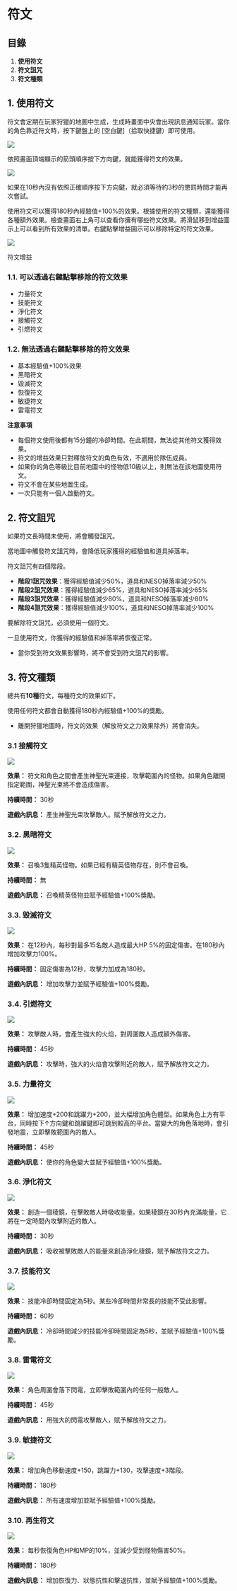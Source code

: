 # 符文
## 目錄
1.  **使用符文**
2.  **符文詛咒**
3.  **符文種類**
## 1. 使用符文

符文會定期在玩家狩獵的地圖中生成，生成時畫面中央會出現訊息通知玩家。當你的角色靠近符文時，按下鍵盤上的 \[空白鍵]（拾取快捷鍵）即可使用。

![](images/msn-101/beginners-guide/skill-and-rune/image_1747236305775_106.png)

依照畫面頂端顯示的箭頭順序按下方向鍵，就能獲得符文的效果。

![](images/msn-101/beginners-guide/skill-and-rune/image_1747236305775_305.png)

如果在10秒內沒有依照正確順序按下方向鍵，就必須等待約3秒的懲罰時間才能再次嘗試。

使用符文可以獲得180秒內經驗值+100%的效果。根據使用的符文種類，還能獲得各種額外效果。檢查畫面右上角可以查看你擁有哪些符文效果。將滑鼠移到增益圖示上可以看到所有效果的清單。右鍵點擊增益圖示可以移除特定的符文效果。

![](images/msn-101/beginners-guide/skill-and-rune/image_1747236305775_926.png)

符文增益

### 1.1. 可以透過右鍵點擊移除的符文效果
*   力量符文
*   技能符文
*   淨化符文
*   接觸符文
*   引燃符文
### 1.2. 無法透過右鍵點擊移除的符文效果
*   基本經驗值+100%效果
*   黑暗符文
*   毀滅符文
*   恢復符文
*   敏捷符文
*   雷電符文

**注意事項**

*   每個符文使用後都有15分鐘的冷卻時間。在此期間，無法從其他符文獲得效果。
*   符文的增益效果只對釋放符文的角色有效，不適用於隊伍成員。
*   如果你的角色等級比目前地圖中的怪物低10級以上，則無法在該地圖使用符文。
*   符文不會在某些地圖生成。
*   一次只能有一個人啟動符文。
## 2. 符文詛咒

如果符文長時間未使用，將會觸發詛咒。

當地圖中觸發符文詛咒時，會降低玩家獲得的經驗值和道具掉落率。

符文詛咒有四個階段。

*   **階段1詛咒效果**：獲得經驗值減少50%，道具和NESO掉落率減少50%
*   **階段2詛咒效果**：獲得經驗值減少65%，道具和NESO掉落率減少65%
*   **階段3詛咒效果**：獲得經驗值減少80%，道具和NESO掉落率減少80%
*   **階段4詛咒效果**：獲得經驗值減少100%，道具和NESO掉落率減少100%

要解除符文詛咒，必須使用一個符文。

一旦使用符文，你獲得的經驗值和掉落率將恢復正常。

*   當你受到符文效果影響時，將不會受到符文詛咒的影響。
## 3. 符文種類

總共有**10種**符文，每種符文的效果如下。

使用任何符文都會自動獲得180秒內經驗值+100%的獎勵。

*   離開狩獵地圖時，符文的效果（解放符文之力效果除外）將會消失。
### 3.1 接觸符文

![](images/msn-101/beginners-guide/skill-and-rune/image_1747236305775_233.png)

**效果：** 符文和角色之間會產生神聖光束連接，攻擊範圍內的怪物。如果角色離開指定範圍，神聖光束將不會造成傷害。

**持續時間：** 30秒

**遊戲內訊息：** 產生神聖光束攻擊敵人。賦予解放符文之力。

### 3.2. 黑暗符文

![](images/msn-101/beginners-guide/skill-and-rune/image_1747236305775_41.png)

**效果：** 召喚3隻精英怪物。如果已經有精英怪物存在，則不會召喚。

**持續時間：** 無

**遊戲內訊息：** 召喚精英怪物並賦予經驗值+100%獎勵。

### 3.3. 毀滅符文

![](images/msn-101/beginners-guide/skill-and-rune/image_1747236305775_93.png)

**效果：** 在12秒內，每秒對最多15名敵人造成最大HP 5%的固定傷害。在180秒內增加攻擊力100%。

**持續時間：** 固定傷害為12秒，攻擊力加成為180秒。

**遊戲內訊息：** 增加攻擊力並賦予經驗值+100%獎勵。

### 3.4. 引燃符文

![](images/msn-101/beginners-guide/skill-and-rune/image_1747236305775_224.png)

**效果：** 攻擊敵人時，會產生強大的火焰，對周圍敵人造成額外傷害。

**持續時間：** 45秒

**遊戲內訊息：** 攻擊時，強大的火焰會攻擊附近的敵人，賦予解放符文之力。

### 3.5. 力量符文

![](images/msn-101/beginners-guide/skill-and-rune/image_1747236305775_857.png)

**效果：** 增加速度+200和跳躍力+200，並大幅增加角色體型。如果角色上方有平台，同時按下↑方向鍵和跳躍鍵即可跳到較高的平台。當變大的角色落地時，會引發地震，立即擊敗範圍內的敵人。

**持續時間：** 45秒

**遊戲內訊息：** 使你的角色變大並賦予經驗值+100%獎勵。

### 3.6. 淨化符文

![](images/msn-101/beginners-guide/skill-and-rune/image_1747236305775_358.png)

**效果：** 創造一個稜鏡，在擊敗敵人時吸收能量。如果稜鏡在30秒內充滿能量，它將在一定時間內攻擊附近的敵人。

**持續時間：** 30秒

**遊戲內訊息：** 吸收被擊敗敵人的能量來創造淨化稜鏡，賦予解放符文之力。

### 3.7. 技能符文

![](images/msn-101/beginners-guide/skill-and-rune/image_1747236305775_506.png)

**效果：** 技能冷卻時間固定為5秒。某些冷卻時間非常長的技能不受此影響。

**持續時間：** 60秒

**遊戲內訊息：** 冷卻時間減少的技能冷卻時間固定為5秒，並賦予經驗值+100%獎勵。

### 3.8. 雷電符文

![](images/msn-101/beginners-guide/skill-and-rune/image_1747236305775_350.png)

**效果：** 角色周圍會落下閃電，立即擊敗範圍內的任何一般敵人。

**持續時間：** 45秒

**遊戲內訊息：** 用強大的閃電攻擊敵人，賦予解放符文之力。

### 3.9. 敏捷符文

![](images/msn-101/beginners-guide/skill-and-rune/image_1747236305775_558.png)

**效果：** 增加角色移動速度+150，跳躍力+130，攻擊速度+3階段。

**持續時間：** 180秒

**遊戲內訊息：** 所有速度增加並賦予經驗值+100%獎勵。

### 3.10. 再生符文

![](images/msn-101/beginners-guide/skill-and-rune/image_1747236305775_543.png)

**效果：** 每秒恢復角色HP和MP的10%，並減少受到怪物傷害50%。

**持續時間：** 180秒

**遊戲內訊息：** 增加恢復力、狀態抗性和擊退抗性，並賦予經驗值+100%獎勵。